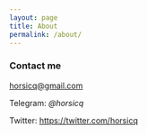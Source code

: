 ```yaml
---
layout: page
title: About
permalink: /about/
---
```


### Contact me

[horsicq@gmail.com](mailto:horsicq@gmail.com)

Telegram: *@horsicq*

Twitter: https://twitter.com/horsicq